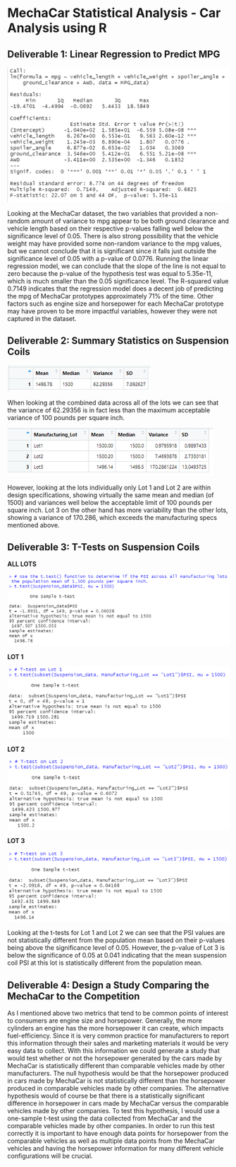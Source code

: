 # MechaCar Statistical Analysis - Car Analysis using R

## Deliverable 1: Linear Regression to Predict MPG

![](https://github.com/NRFlood/MechaCar_Statistical_Analysis/blob/main/Deliverable%201.PNG)

Looking at the MechaCar dataset, the two variables that provided a non-random amount of variance to mpg appear to be both ground clearance and vehicle length based on their respective p-values falling well below the significance level of 0.05. There is also strong possibility that the vehicle weight may have provided some non-random variance to the mpg values, but we cannot conclude that it is significant since it falls just outside the significance level of 0.05 with a p-value of 0.0776. Running the linear regression model, we can conclude that the slope of the line is not equal to zero because the p-value of the hypothesis test was equal to 5.35e-11, which is much smaller than the 0.05 significance level. The R-squared value 0.7149 indicates that the regression model does a decent job of predicting the mpg of MechaCar prototypes approximately 71% of the time. Other factors such as engine size and horsepower for each MechaCar prototype may have proven to be more impactful variables, however they were not captured in the dataset.

## Deliverable 2: Summary Statistics on Suspension Coils 

![](https://github.com/NRFlood/MechaCar_Statistical_Analysis/blob/main/Deliverable%202a.PNG)

When looking at the combined data across all of the lots we can see that the variance of 62.29356 is in fact less than the maximum acceptable variance of 100 pounds per square inch. 

![](https://github.com/NRFlood/MechaCar_Statistical_Analysis/blob/main/Deliverable%202b.PNG)

However, looking at the lots individually only Lot 1 and Lot 2 are within design specifications, showing virtually the same mean and median (of 1500) and variances well below the acceptable limit of 100 pounds per square inch.  Lot 3 on the other hand has more variability than the other lots, showing a variance of 170.286, which exceeds the manufacturing specs mentioned above. 

## Deliverable 3: T-Tests on Suspension Coils

**ALL LOTS**

![](https://github.com/NRFlood/MechaCar_Statistical_Analysis/blob/main/Deliverable%203%20(all%20lots).PNG)

**LOT 1**

![](https://github.com/NRFlood/MechaCar_Statistical_Analysis/blob/main/Deliverable%203%20(Lot%201).PNG)

**LOT 2**

![](https://github.com/NRFlood/MechaCar_Statistical_Analysis/blob/main/Deliverable%203%20(Lot%202).PNG)

**LOT 3**

![](https://github.com/NRFlood/MechaCar_Statistical_Analysis/blob/main/Deliverable%203%20(Lot%203).PNG)

Looking at the t-tests for Lot 1 and Lot 2 we can see that the PSI values are not statistically different from the population mean based on their p-values being above the significance level of 0.05. However, the p-value of Lot 3 is below the significance of 0.05 at 0.041 indicating that the mean suspension coil PSI at this lot is statistically different from the population mean.

## Deliverable 4: Design a Study Comparing the MechaCar to the Competition

As I mentioned above two metrics that tend to be common points of interest to consumers are engine size and horsepower. Generally, the more cylinders an engine has the more horsepower it can create, which impacts fuel-efficiency. Since it is very common practice for manufacturers to report this information through their sales and marketing materials it would be very easy data to collect.  With this information we could generate a study that would test whether or not the horsepower generated by the cars made by MechaCar is statistically different than comparable vehicles made by other manufacturers. The null hypothesis would be that the horsepower produced in cars made by MechaCar is not statistically different than the horsepower produced in comparable vehicles made by other companies. The alternative hypothesis would of course be that there is a statistically significant difference in horsepower in cars made by MechaCar versus the comparable vehicles made by other companies. To test this hypothesis, I would use a one-sample t-test using the data collected from MechaCar and the comparable vehicles made by other companies. In order to run this test correctly it is important to have enough data points for horsepower from the comparable vehicles as well as multiple data points from the MechaCar vehicles and having the horsepower information for many different vehicle configurations will be crucial.

